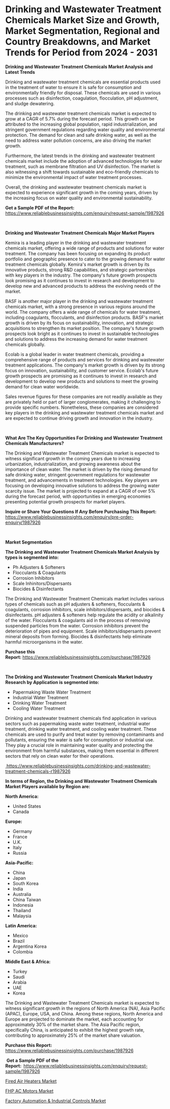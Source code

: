 <p><h1>Drinking and Wastewater Treatment Chemicals Market Size and Growth, Market Segmentation, Regional and Country Breakdowns, and Market Trends for Period from 2024 -  2031</h1></p><p><strong>Drinking and Wastewater Treatment Chemicals Market Analysis and Latest Trends</strong></p>
<p><p>Drinking and wastewater treatment chemicals are essential products used in the treatment of water to ensure it is safe for consumption and environmentally friendly for disposal. These chemicals are used in various processes such as disinfection, coagulation, flocculation, pH adjustment, and sludge dewatering.</p><p>The drinking and wastewater treatment chemicals market is expected to grow at a CAGR of 5.7% during the forecast period. This growth can be attributed to the increasing global population, rapid industrialization, and stringent government regulations regarding water quality and environmental protection. The demand for clean and safe drinking water, as well as the need to address water pollution concerns, are also driving the market growth.</p><p>Furthermore, the latest trends in the drinking and wastewater treatment chemicals market include the adoption of advanced technologies for water treatment, such as membrane filtration and UV disinfection. The market is also witnessing a shift towards sustainable and eco-friendly chemicals to minimize the environmental impact of water treatment processes.</p><p>Overall, the drinking and wastewater treatment chemicals market is expected to experience significant growth in the coming years, driven by the increasing focus on water quality and environmental sustainability.</p></p>
<p><strong>Get a Sample PDF of the Report:&nbsp;</strong> <a href="https://www.reliablebusinessinsights.com/enquiry/request-sample/1987926">https://www.reliablebusinessinsights.com/enquiry/request-sample/1987926</a></p>
<p>&nbsp;</p>
<p><strong>Drinking and Wastewater Treatment Chemicals Major Market Players</strong></p>
<p><p>Kemira is a leading player in the drinking and wastewater treatment chemicals market, offering a wide range of products and solutions for water treatment. The company has been focusing on expanding its product portfolio and geographic presence to cater to the growing demand for water treatment chemicals globally. Kemira's market growth is driven by its innovative products, strong R&D capabilities, and strategic partnerships with key players in the industry. The company's future growth prospects look promising as it continues to invest in research and development to develop new and advanced products to address the evolving needs of the market.</p><p>BASF is another major player in the drinking and wastewater treatment chemicals market, with a strong presence in various regions around the world. The company offers a wide range of chemicals for water treatment, including coagulants, flocculants, and disinfection products. BASF's market growth is driven by its focus on sustainability, innovation, and strategic acquisitions to strengthen its market position. The company's future growth prospects look bright as it continues to invest in sustainable technologies and solutions to address the increasing demand for water treatment chemicals globally.</p><p>Ecolab is a global leader in water treatment chemicals, providing a comprehensive range of products and services for drinking and wastewater treatment applications. The company's market growth is driven by its strong focus on innovation, sustainability, and customer service. Ecolab's future growth prospects are promising as it continues to invest in research and development to develop new products and solutions to meet the growing demand for clean water worldwide.</p><p>Sales revenue figures for these companies are not readily available as they are privately held or part of larger conglomerates, making it challenging to provide specific numbers. Nonetheless, these companies are considered key players in the drinking and wastewater treatment chemicals market and are expected to continue driving growth and innovation in the industry.</p></p>
<p>&nbsp;</p>
<p><strong>What Are The Key Opportunities For Drinking and Wastewater Treatment Chemicals Manufacturers?</strong></p>
<p><p>The Drinking and Wastewater Treatment Chemicals market is expected to witness significant growth in the coming years due to increasing urbanization, industrialization, and growing awareness about the importance of clean water. The market is driven by the rising demand for safe drinking water, stringent government regulations for wastewater treatment, and advancements in treatment technologies. Key players are focusing on developing innovative solutions to address the growing water scarcity issue. The market is projected to expand at a CAGR of over 5% during the forecast period, with opportunities in emerging economies presenting potential growth prospects for market players.</p></p>
<p><strong>Inquire or Share Your Questions If Any Before Purchasing This Report:</strong> <a href="https://www.reliablebusinessinsights.com/enquiry/pre-order-enquiry/1987926">https://www.reliablebusinessinsights.com/enquiry/pre-order-enquiry/1987926</a></p>
<p>&nbsp;</p>
<p><strong>Market Segmentation</strong></p>
<p><strong>The Drinking and Wastewater Treatment Chemicals Market Analysis by types is segmented into:</strong></p>
<p><ul><li>Ph Adjusters & Softeners</li><li>Flocculants & Coagulants</li><li>Corrosion Inhibitors</li><li>Scale Inhinitors/Dispersants</li><li>Biocides & Disinfectants</li></ul></p>
<p><p>The Drinking and Wastewater Treatment Chemicals market includes various types of chemicals such as pH adjusters & softeners, flocculants & coagulants, corrosion inhibitors, scale inhibitors/dispersants, and biocides & disinfectants. pH adjusters & softeners help regulate the acidity or alkalinity of the water. Flocculants & coagulants aid in the process of removing suspended particles from the water. Corrosion inhibitors prevent the deterioration of pipes and equipment. Scale inhibitors/dispersants prevent mineral deposits from forming. Biocides & disinfectants help eliminate harmful microorganisms in the water.</p></p>
<p><strong>Purchase this Report:&nbsp;</strong><a href="https://www.reliablebusinessinsights.com/purchase/1987926">https://www.reliablebusinessinsights.com/purchase/1987926</a></p>
<p>&nbsp;</p>
<p><strong>The Drinking and Wastewater Treatment Chemicals Market Industry Research by Application is segmented into:</strong></p>
<p><ul><li>Papermaking Waste Water Treatment</li><li>Industrial Water Treatment</li><li>Drinking Water Treatment</li><li>Cooling Water Treatment</li></ul></p>
<p><p>Drinking and wastewater treatment chemicals find application in various sectors such as papermaking waste water treatment, industrial water treatment, drinking water treatment, and cooling water treatment. These chemicals are used to purify and treat water by removing contaminants and pollutants, ensuring the water is safe for consumption or industrial use. They play a crucial role in maintaining water quality and protecting the environment from harmful substances, making them essential in different sectors that rely on clean water for their operations.</p></p>
<p><a href="https://www.reliablebusinessinsights.com/drinking-and-wastewater-treatment-chemicals-r1987926">&nbsp;https://www.reliablebusinessinsights.com/drinking-and-wastewater-treatment-chemicals-r1987926</a></p>
<p><strong>In terms of Region, the Drinking and Wastewater Treatment Chemicals Market Players available by Region are:</strong></p>
<p>
    <p> <strong> North America: </strong>
        <ul>
            <li>United States</li>
            <li>Canada</li>
        </ul>
        </p> 
    <p> <strong> Europe: </strong>
        <ul>
            <li>Germany</li>
            <li>France</li>
            <li>U.K.</li>
            <li>Italy</li>
            <li>Russia</li>
        </ul>
        </p> 
    <p> <strong> Asia-Pacific: </strong>
        <ul>
            <li>China</li>
            <li>Japan</li>
            <li>South Korea</li>
            <li>India</li>
            <li>Australia</li>
            <li>China Taiwan</li>
            <li>Indonesia</li>
            <li>Thailand</li>
            <li>Malaysia</li>
        </ul>
        </p> 
    <p> <strong> Latin America: </strong>
        <ul>
            <li>Mexico</li>
            <li>Brazil</li>
            <li>Argentina Korea</li>
            <li>Colombia</li>
        </ul>
        </p> 
    <p> <strong> Middle East & Africa: </strong>
        <ul>
            <li>Turkey</li>
            <li>Saudi</li>
            <li>Arabia</li>
            <li>UAE</li>
            <li>Korea</li>
        </ul>
    </p>
    </p>
<p><p>The Drinking and Wastewater Treatment Chemicals market is expected to witness significant growth in the regions of North America (NA), Asia Pacific (APAC), Europe, USA, and China. Among these regions, North America and Europe are projected to dominate the market, each accounting for approximately 30% of the market share. The Asia Pacific region, specifically China, is anticipated to exhibit the highest growth rate, contributing to approximately 25% of the market share valuation.</p></p>
<p><strong>Purchase this Report: </strong><a href="https://www.reliablebusinessinsights.com/purchase/1987926">https://www.reliablebusinessinsights.com/purchase/1987926</a></p>
<p>&nbsp;<strong>Get a Sample PDF of the Report:&nbsp;&nbsp;</strong><a href="https://www.reliablebusinessinsights.com/enquiry/request-sample/1987926">https://www.reliablebusinessinsights.com/enquiry/request-sample/1987926</a></p>
<p><strong></strong></p>
<p><p><a href="https://github.com/francesprichey/Market-Research-Report-List-1/blob/main/fired-air-heaters-market.md">Fired Air Heaters Market</a></p><p><a href="https://github.com/marshallymanow/Market-Research-Report-List-1/blob/main/fhp-ac-motors-market.md">FHP AC Motors Market</a></p><p><a href="https://github.com/caicuccucga/Market-Research-Report-List-1/blob/main/factory-automation-industrial-controls-market.md">Factory Automation & Industrial Controls Market</a></p></p>